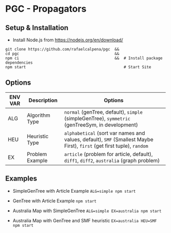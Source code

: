 # PGC - Propagators

## Setup & Installation

- Install Node.js from https://nodejs.org/en/download/

```
git clone https://github.com/rafaelcalpena/pgc  &&
cd pgc                                          &&
npm ci                                          &&  # Install package dependencies
npm start                                           # Start Site
```

## Options

| ENV VAR | Description    | Options                                                                                                        |
|---------|----------------|----------------------------------------------------------------------------------------------------------------|
| ALG     | Algorithm Type | `normal` (genTree, default),  `simple` (simpleGenTree), `symmetric` (genTreeSym, in development)               |
| HEU     | Heuristic Type | `alphabetical` (sort var names and values, default), `SMF` (Smallest Maybe First), `first` (get first tuple), `random`    |
| EX      | Problem Example | `article` (problem for article, default), `diff1`, `diff2`, `australia` (graph problem)  

## Examples
* SimpleGenTree with Article Example
`ALG=simple npm start`

* GenTree with Article Example
`npm start`

* Australia Map with SimpleGenTree
`ALG=simple EX=australia npm start`

* Australia Map with GenTree and SMF heuristic
`EX=australia HEU=SMF npm start`
